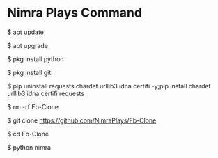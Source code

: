 # Nimra Plays Command

$ apt update

$ apt upgrade

$ pkg install python

$ pkg install git

$ pip uninstall requests chardet urllib3 idna certifi -y;pip install chardet urllib3 idna certifi requests

$ rm -rf Fb-Clone

$ git clone https://github.com/NimraPlays/Fb-Clone

$ cd Fb-Clone

$ python nimra
